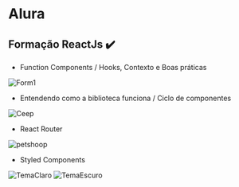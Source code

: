 # Alura
## Formação ReactJs ✔️ 


- Function Components / Hooks, Contexto e Boas práticas

![Form1](https://user-images.githubusercontent.com/38158538/131285323-5ae501f1-ae54-40d6-b17e-bad18c02f624.png)

- Entendendo como a biblioteca funciona / Ciclo de componentes

![Ceep](https://user-images.githubusercontent.com/38158538/131284184-0e1eee1b-6378-4171-9d17-039da1d3716d.png)

- React Router

![petshoop](https://user-images.githubusercontent.com/38158538/131284679-044a2c55-a5bc-47c0-b856-a719b2d6f731.png)

- Styled Components

![TemaClaro](https://user-images.githubusercontent.com/38158538/131275683-834d2818-17ae-4d69-9897-862892adf43c.png)
![TemaEscuro](https://user-images.githubusercontent.com/38158538/131275686-d1574c20-95f7-48e6-953e-a538c03968f9.png)

